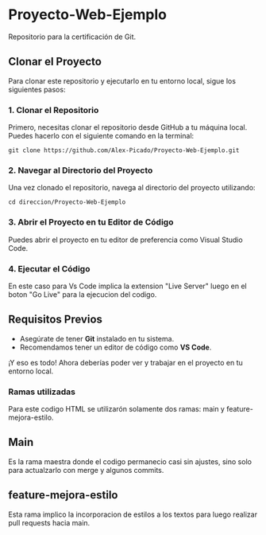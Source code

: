 # Proyecto-Web-Ejemplo
Repositorio para la certificación de Git.

## Clonar el Proyecto
Para clonar este repositorio y ejecutarlo en tu entorno local, sigue los siguientes pasos:

### 1. Clonar el Repositorio
Primero, necesitas clonar el repositorio desde GitHub a tu máquina local. Puedes hacerlo con el siguiente comando en la terminal:

```
git clone https://github.com/Alex-Picado/Proyecto-Web-Ejemplo.git
```

### 2. Navegar al Directorio del Proyecto
Una vez clonado el repositorio, navega al directorio del proyecto utilizando:

```
cd direccion/Proyecto-Web-Ejemplo
```

### 3. Abrir el Proyecto en tu Editor de Código
Puedes abrir el proyecto en tu editor de preferencia como Visual Studio Code.

### 4. Ejecutar el Código
En este caso para Vs Code implica la extension "Live Server" luego en el boton "Go Live" para la ejecucion del codigo.

## Requisitos Previos
- Asegúrate de tener **Git** instalado en tu sistema.
- Recomendamos tener un editor de código como **VS Code**.

¡Y eso es todo! Ahora deberías poder ver y trabajar en el proyecto en tu entorno local.


### Ramas utilizadas
Para este codigo HTML se utilizarón solamente dos ramas: main y feature-mejora-estilo.

## Main
Es la rama maestra donde el codigo permanecio casi sin ajustes, sino solo para actualzarlo con merge y algunos commits.

## feature-mejora-estilo
Esta rama implico la incorporacion de estilos a los textos para luego realizar pull requests hacia main.
